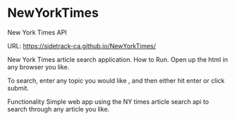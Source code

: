 # NewYorkTimes
New York Times API

URL: https://sidetrack-ca.github.io/NewYorkTimes/

New York Times article search application.
How to Run.
Open up the html in any browser you like.

To search, enter any topic you would like , and then either hit enter or click submit.

Functionality
Simple web app using the NY times article search api to search through any article you like.
